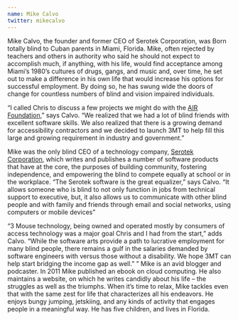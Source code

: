 ```yaml
---
name: Mike Calvo
twitter: mikecalvo
---
```


Mike Calvo,  the founder and former CEO of Serotek Corporation, was Born totally blind to Cuban parents in Miami, Florida. Mike, often rejected by teachers and others in authority who said he should not expect to accomplish much, if anything, with his life, would find acceptance among Miami’s 1980’s cultures of drugs, gangs, and music and, over time, he set out to make a difference in his own life that would increase his options for successful employment. By doing so, he has swung wide the doors of change for countless numbers of blind and vision impaired individuals. 

“I called Chris to discuss a few projects we might do with the [AIR Foundation](http://www.accessibilityisaright.org),” says Calvo. “We realized that we had a lot of blind friends with excellent software skills. We also realized that there is a growing demand for accessibility contractors and we decided to launch 3MT to help fill this large and growing requirement in industry and government.”

Mike was the only blind CEO of a technology company, [Serotek Corporation](http://www.serotek.com), which writes and publishes a number of software products that have at the core, the purposes of building community, fostering independence, and empowering the blind to compete equally at school or in the workplace. “The Serotek software is the great equalizer,” says Calvo. “It allows someone who is blind to not only function in jobs from technical support to executive, but, it also allows us to communicate with other blind people and with family and friends through email and social networks, using computers or mobile devices”

“3 Mouse technology, being owned and operated mostly by consumers of access technology was a major goal Chris and I had from the start,” adds Calvo. “While the software arts provide a path to lucrative employment for many blind people, there remains a gulf in the salaries demanded by software engineers with versus those without a disability. We hope 3MT can help start bridging the income gap as well.”
”
Mike is an avid blogger and podcaster. In 2011 Mike published an ebook on cloud computing. He also maintains a website, on which he writes candidly about his life – the struggles as well as the triumphs.
When it’s time to relax, Mike tackles even that with the same zest for life that characterizes all his endeavors. He enjoys bungy jumping, jetskiing, and any kinds of activity that engages people in a meaningful way. He has five children, and lives in Florida.
